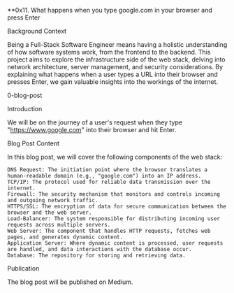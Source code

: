**0x11. What happens when you type google.com in your browser and press Enter

Background Context

Being a Full-Stack Software Engineer means having a holistic understanding of how software systems work, from the frontend to the backend. This project aims to explore the infrastructure side of the web stack, delving into network architecture, server management, and security considerations. By explaining what happens when a user types a URL into their browser and presses Enter, we gain valuable insights into the workings of the internet.

0-blog-post

Introduction

We will be on the journey of a user's request when they type "https://www.google.com" into their browser and hit Enter.

Blog Post Content

In this blog post, we will cover the following components of the web stack:

    DNS Request: The initiation point where the browser translates a human-readable domain (e.g., "google.com") into an IP address.
    TCP/IP: The protocol used for reliable data transmission over the internet.
    Firewall: The security mechanism that monitors and controls incoming and outgoing network traffic.
    HTTPS/SSL: The encryption of data for secure communication between the browser and the web server.
    Load-Balancer: The system responsible for distributing incoming user requests across multiple servers.
    Web Server: The component that handles HTTP requests, fetches web pages, and generates dynamic content.
    Application Server: Where dynamic content is processed, user requests are handled, and data interactions with the database occur.
    Database: The repository for storing and retrieving data.

Publication

The blog post will be published on Medium.
